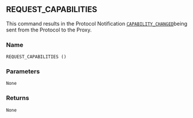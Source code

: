 ## REQUEST\_CAPABILITIES

This command results in the Protocol Notification [`CAPABILITY_CHANGED`][1]being sent from the Protocol to the Proxy.


### Name

`REQUEST_CAPABILITIES ()`


### Parameters

`None`


### Returns

`None`


[1]:	https://snap-one.github.io/docs-driverworks-proxyprotocol/#lock-protocol-notifications-capability_changed